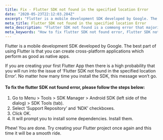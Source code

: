 ```yaml
---
title: Fix - Flutter SDK not found in the specified location Error
date: "2020-05-23T22:12:03.284Z"
excerpt: "Flutter is a mobile development SDK developed by Google. The best part of using Flutter is that you can create cross-platform applications which perform as good as native apps."
meta_title: Flutter SDK not found in the specified location Error
meta_description: "Flutter SDK not found is a commong error that majority first timer flutter developers encounter. Follow the steps to fix flutter SDK not found error."
meta_keywords: "How to fix flutter SDK not found error, Flutter SDK not found, Flutter SDK error Android Studio"
---
```


Flutter is a mobile development SDK developed by Google. The best part of using Flutter is that you can create cross-platform applications which perform as good as native apps.

If you are creating your first Flutter App then there is a high probability that you will run into the issue of ‘Flutter SDK not found in the specified location Error’. No matter how many time you install the SDK, this message won’t go.

#### To fix the flutter SDK not found error, please follow the steps below:

1. Go to Menu > Tools > SDK Manager > Android SDK (left side of the dialog) > SDK Tools (tab).
2. Select ‘Support Repository’ and ‘NDK’ checkboxes.
3. Click OK.
4. It will prompt you to install some dependencies. Install them.

Phew! You are done. Try creating your Flutter project once again and this time it will be a smooth ride.
